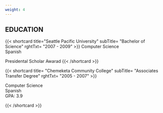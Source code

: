 ```yaml
---
weight: 4
---
```


## EDUCATION  

{{< shortcard title="Seattle Pacific University" subTitle= "Bachelor of Science" rghtTxt= "2007 - 2009" >}}
Computer Science  
Spanish  

Presidental Scholar Awarad
{{< /shortcard >}} 

{{< shortcard 
title= "Chemeketa Community College" subTitle= "Associates Transfer Degree" rghtTxt= "2005 - 2007"  >}}

Computer Science  
Spanish  
GPA: 3.9

{{< /shortcard >}} 
